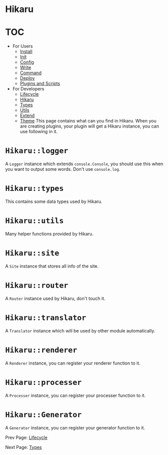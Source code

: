 Hikaru
======

# TOC

- For Users
    - [Install](../user/install.md)
    - [Init](../user/init.md)
    - [Config](../user/config.md)
    - [Write](../user/write.md)
    - [Command](../user/command.md)
    - [Deploy](../user/deploy.md)
    - [Plugins and Scripts](../user/plugins-and-scripts.md)
- For Developers
    - [Lifecycle](../dev/lifecycle.md)
    - [Hikaru](../dev/hikaru.md)
    - [Types](../dev/types.md)
    - [Utils](../dev/utils.md)
    - [Extend](../dev/extend.md)
    - [Theme](../dev/theme.md)
This page contains what can you find in Hikaru. When you are creating plugins, your plugin will get a Hikaru instance, you can use following in it.

# `Hikaru::logger`

A `Logger` instance which extends `console.Console`, you should use this when you want to output some words. Don't use `console.log`.

# `Hikaru::types`

This contains some data types used by Hikaru.

# `Hikaru::utils`

Many helper functions provided by Hikaru.

# `Hikaru::site`

A `Site` instance that stores all info of the site.

# `Hikaru::router`

A `Router` instance used by Hikaru, don't touch it.

# `Hikaru::translator`

A `Translator` instance which will be used by other module automatically.

# `Hikaru::renderer`

A `Renderer` instance, you can register your renderer function to it.

# `Hikaru::processer`

A `Processer` instance, you can register your processer function to it.

# `Hikaru::Generator`

A `Generator` instance, you can register your generator function to it.

Prev Page: [Lifecycle](lifecycle.md)

Next Page: [Types](types.md)
